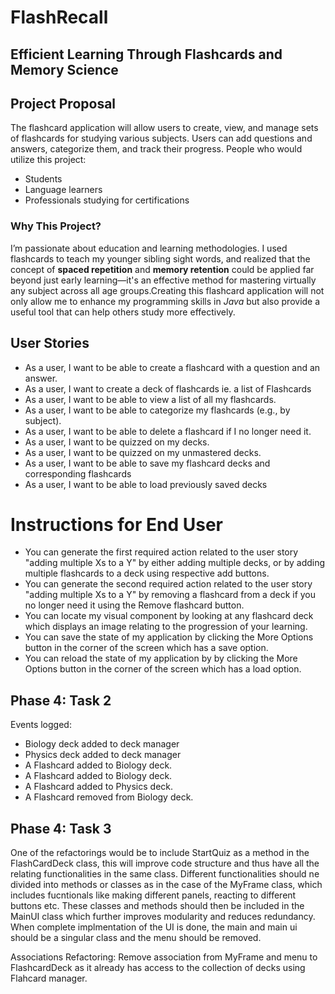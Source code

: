 # FlashRecall

## Efficient Learning Through Flashcards and Memory Science

## Project Proposal

The flashcard application will allow users to create, view, and manage sets of flashcards for studying various subjects. Users can add questions and answers, categorize them, and track their progress.
People who would utilize this project:

- Students
- Language learners
- Professionals studying for certifications

### Why This Project?

I’m passionate about education and learning methodologies. I used flashcards to teach my younger sibling sight words, and realized that the concept of **spaced repetition** and **memory retention** could be applied far beyond just early learning—it's an effective method for mastering virtually any subject across all age groups.Creating this flashcard application will not only allow me to enhance my programming skills in _Java_ but also provide a useful tool that can help others study more effectively.

## User Stories

- As a user, I want to be able to create a flashcard with a question and an answer.
- As a user, I want to create a deck of flashcards ie. a list of Flashcards
- As a user, I want to be able to view a list of all my flashcards.
- As a user, I want to be able to categorize my flashcards (e.g., by subject).
- As a user, I want to be able to delete a flashcard if I no longer need it.
- As a user, I want to be quizzed on my decks.
- As a user, I want to be quizzed on my unmastered decks.
- As a user, I want to be able to save my flashcard decks and corresponding flashcards
- As a user, I want to be able to load previously saved decks 

# Instructions for End User

- You can generate the first required action related to the user story "adding multiple Xs to a Y" by either adding multiple decks, or by adding multiple flashcards to a deck using respective add buttons.
- You can generate the second required action related to the user story "adding multiple Xs to a Y" by removing a flashcard from a deck if you no longer need it using the Remove flashcard button.
- You can locate my visual component by looking at any flashcard deck which displays an image relating to the progression of your learning.
- You can save the state of my application by clicking the More Options button in the corner of the screen which has a save option.
- You can reload the state of my application by by clicking the More Options button in the corner of the screen which has a load option.

## Phase 4: Task 2

Events logged:
- Biology deck added to deck manager
- Physics deck added to deck manager
- A Flashcard added to Biology deck.
- A Flashcard added to Biology deck.
- A Flashcard added to Physics deck.
- A Flashcard removed from Biology deck.


## Phase 4: Task 3

One of the refactorings would be to include StartQuiz as a method in the FlashCardDeck class, this will improve code structure and thus have all the relating functionalities in the same class. Different functionalities should ne divided into methods or classes as in the case of the MyFrame class, which includes fucntionals like making different panels, reacting to different buttons etc. These classes and methods should then be included in the MainUI class which further improves modularity and reduces redundancy. When complete implmentation of the UI is done, the main and main ui should be a singular class and the menu should be removed.

Associations Refactoring: 
Remove association from MyFrame and menu to FlashcardDeck as it already has access to the collection of decks using Flahcard manager.

